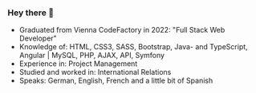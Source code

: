 ### Hey there 👋

<!--
**AndreasPlangger/AndreasPlangger** is a ✨ _special_ ✨ repository because its `README.md` (this file) appears on your GitHub profile.

Here are some ideas to get you started:

- 🔭 I’m currently working on ...
- 🌱 I’m currently learning ...
- 👯 I’m looking to collaborate on ...
- 🤔 I’m looking for help with ...
- 💬 Ask me about ...
- 📫 How to reach me: ...
- 😄 Pronouns: ...
- ⚡ Fun fact: ...
-->

- Graduated from Vienna CodeFactory in 2022: "Full Stack Web Developer"
- Knowledge of: HTML, CSS3, SASS, Bootstrap, Java- and TypeScript, Angular | MySQL, PHP, AJAX, API, Symfony
- Experience in: Project Management
- Studied and worked in: International Relations
- Speaks: German, English, French and a little bit of Spanish
